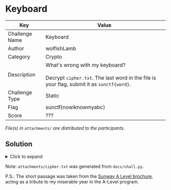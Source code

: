 # Keyboard

| Key            | Value                                                                                                                            |
|----------------|----------------------------------------------------------------------------------------------------------------------------------|
| Challenge Name | Keyboard                                                                                                                         |
| Author         | wolfishLamb                                                                                                                      |
| Category       | Crypto                                                                                                                           |
| Description    | What's wrong with my keyboard?<br><br>Decrypt `cipher.txt`. The last word in the file is your flag, submit it as `sunctf{word}`. |
| Challenge Type | Static                                                                                                                           |
| Flag           | sunctf{nowiknowmyabc}                                                                                                            |
| Score          | ???                                                                                                                              |

*File(s) in `attachments/` are distributed to the participants.*

## Solution

<details>
<summary>Click to expand</summary>

The text is encrypted by an easy 1-to-1 substitution. Perform a frequency analysis to get back the plain text.

</details>

Note: `attachments/cipher.txt` was generated from `docs/chall.py`.

P.S.: The short passage was taken from
the [Sunway A Level brochure](https://sunwaycollege.edu.my/sites/default/files/documents/A%20LEVEL%20Student%20Guide%202024.pdf),
acting as a tribute to my miserable year in the A-Level program.
